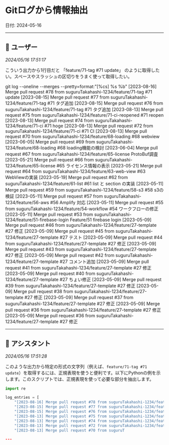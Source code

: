 # Gitログから情報抽出

日付: 2024-05-16

---

## 👤 ユーザー
*2024/05/16 17:51:17*

こういう出力から1行目だと 「feature/71-tag #71 update」 のように取得したい。スペースやスラッシュの区切りをうまく使って取得したい。


git log --oneline --merges --pretty=format:"[%cs] %s %b"
[2023-08-16] Merge pull request #78 from suguruTakahashi-1234/feature/71-tag #71 update
[2023-08-15] Merge pull request #77 from suguruTakahashi-1234/feature/71-tag #71 タグ追加
[2023-08-15] Merge pull request #76 from suguruTakahashi-1234/feature/71-tag #71 タグ追加
[2023-08-13] Merge pull request #75 from suguruTakahashi-1234/feature/71-ci-reopened #71 reopen
[2023-08-13] Merge pull request #74 from suguruTakahashi-1234/feature/71-ci #71 hoge
[2023-08-13] Merge pull request #72 from suguruTakahashi-1234/feature/71-ci #71 CI
[2023-08-13] Merge pull request #70 from suguruTakahashi-1234/feature/68-loading #68 webview
[2023-06-05] Merge pull request #69 from suguruTakahashi-1234/feature/68-loading #68 loading機能の検討
[2023-06-04] Merge pull request #67 from suguruTakahashi-1234/feature/65-license ProtoBuf調査
[2023-05-21] Merge pull request #66 from suguruTakahashi-1234/feature/65-license #65 ライセンス情報の表示
[2023-05-21] Merge pull request #64 from suguruTakahashi-1234/feature/63-web-view #63 WebViewの実装
[2023-05-19] Merge pull request #62 from suguruTakahashi-1234/feature/61-list #61 list と section の実装
[2023-05-11] Merge pull request #59 from suguruTakahashi-1234/feature/58-s3 #58 s3の検証
[2023-05-11] Merge pull request #57 from suguruTakahashi-1234/feature/56-aws #56 Amplify 対応
[2023-05-11] Merge pull request #55 from suguruTakahashi-1234/feature/54-workflow #54 ワークフローの修正
[2023-05-11] Merge pull request #53 from suguruTakahashi-1234/feature/51-firebase-login Feature/51 firebase login
[2023-05-09] Merge pull request #46 from suguruTakahashi-1234/feature/27-template #27 修正
[2023-05-09] Merge pull request #45 from suguruTakahashi-1234/feature/27-template #27 テスト
[2023-05-09] Merge pull request #44 from suguruTakahashi-1234/feature/27-template #27 修正
[2023-05-09] Merge pull request #43 from suguruTakahashi-1234/feature/27-template #27 修正
[2023-05-09] Merge pull request #42 from suguruTakahashi-1234/feature/27-template #27 コメント追加
[2023-05-09] Merge pull request #41 from suguruTakahashi-1234/feature/27-template #27 修正
[2023-05-09] Merge pull request #40 from suguruTakahashi-1234/feature/27-template #27 ちょい修正
[2023-05-09] Merge pull request #39 from suguruTakahashi-1234/feature/27-template #27 修正
[2023-05-09] Merge pull request #38 from suguruTakahashi-1234/feature/27-template #27 修正
[2023-05-09] Merge pull request #37 from suguruTakahashi-1234/feature/27-template #27 修正
[2023-05-09] Merge pull request #36 from suguruTakahashi-1234/feature/27-template #27 修正
[2023-05-09] Merge pull request #36 from suguruTakahashi-1234/feature/27-template #27 修正

---

## 🤖 アシスタント
*2024/05/16 17:51:28*

このような出力から特定の形式の文字列（例えば、`feature/71-tag #71 update`）を取得するには、正規表現を使うと便利です。以下にPythonの例を示します。このスクリプトでは、正規表現を使って必要な部分を抽出します。

```python
import re

log_entries = [
    "[2023-08-16] Merge pull request #78 from suguruTakahashi-1234/feature/71-tag #71 update",
    "[2023-08-15] Merge pull request #77 from suguruTakahashi-1234/feature/71-tag #71 タグ追加",
    "[2023-08-15] Merge pull request #76 from suguruTakahashi-1234/feature/71-tag #71 タグ追加",
    "[2023-08-13] Merge pull request #75 from suguruTakahashi-1234/feature/71-ci-reopened #71 reopen",
    "[2023-08-13] Merge pull request #74 from suguruTakahashi-1234/feature/71-ci #71 hoge",
    "[2023-08-13] Merge pull request #72 from suguruTakahashi-1234/feature/71-ci #71 CI",
    "[2023-08-13] Merge pull request #70 from suguruT

---
